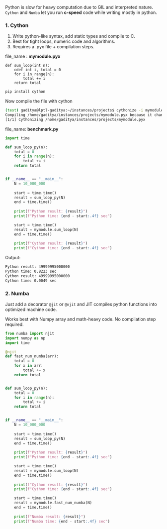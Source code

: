 Python is slow for heavy computation due to GIL and interpreted nature.
`Cython` and `Numba` let you run **c-speed** code while writing mostly in python.

### 1. Cython
1. Write python-like syntax, add static types and compile to C.
2. Best for tight loops, numeric code and algorithms.
3. Requires a .pyx file + compilation steps.

file_name : **mymodule.pyx**
```cython
def sum_loop(int n):
    cdef int i, total = 0
    for i in range(n):
        total += i
    return total
```

```bash
pip install cython
```

Now compile the file with cython
```bash
(test) gaditya@lptl-gaditya:~/instances/projects$ cythonize -i mymodule.pyx
Compiling /home/gaditya/instances/projects/mymodule.pyx because it changed.
[1/1] Cythonizing /home/gaditya/instances/projects/mymodule.pyx
```

file_name: **benchmark.py**
```python
import time

def sum_loop_py(n):
    total = 0
    for i in range(n):
        total += i
    return total


if __name__ == "__main__":
    N = 10_000_000
    
    start = time.time()
    result = sum_loop_py(N)
    end = time.time()
    
    print(f"Python result: {result}")
    print(f"Python time: {end - start:.4f} sec")

    start = time.time()
    result = mymodule.sum_loop(N)
    end = time.time()
    
    print(f"Cython result: {result}")
    print(f"Cython time: {end - start:.4f} sec")
```
Output:
```bash
Python result: 49999995000000
Python time: 0.8223 sec
Cython result: 49999995000000
Cython time: 0.0049 sec
```

### 2. Numba
Just add a decorator `@jit` or `@njit` and JIT compiles python functions
into optimized machine code.

Works best with Numpy array and math-heavy code.
No compilation step required.

```python
from numba import njit
import numpy as np
import time

@njit
def fast_num_numba(arr):
    total = 0
    for x in arr:
        total += x
    return total


def sum_loop_py(n):
    total = 0
    for i in range(n):
        total += i
    return total


if __name__ == "__main__":
    N = 10_000_000
    
    start = time.time()
    result = sum_loop_py(N)
    end = time.time()
    
    print(f"Python result: {result}")
    print(f"Python time: {end - start:.4f} sec")

    start = time.time()
    result = mymodule.sum_loop(N)
    end = time.time()
    
    print(f"Cython result: {result}")
    print(f"Cython time: {end - start:.4f} sec")

    start = time.time()
    result = mymodule.fast_num_numba(N)
    end = time.time()
    
    print(f"Numba result: {result}")
    print(f"Numba time: {end - start:.4f} sec")
```
